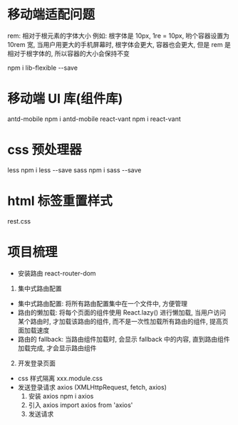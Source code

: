 # 移动端适配问题
rem: 相对于根元素的字体大小
例如: 根字体是 10px, 1re = 10px, 哟个容器设置为 10rem 宽, 当用户用更大的手机屏幕时, 根字体会更大, 容器也会更大, 但是 rem 是相对于根字体的, 所以容器的大小会保持不变

npm i lib-flexible --save

# 移动端 UI 库(组件库)
antd-mobile   npm i antd-mobile
react-vant   npm i react-vant

# css 预处理器
less   npm i less --save
sass   npm i sass --save

# html 标签重置样式
rest.css

# 项目梳理
- 安装路由 react-router-dom

1. 集中式路由配置
  - 集中式路由配置: 将所有路由配置集中在一个文件中, 方便管理
  - 路由的懒加载: 将每个页面的组件使用 React.lazy() 进行懒加载, 当用户访问某个路由时, 才加载该路由的组件, 而不是一次性加载所有路由的组件, 提高页面加载速度
  - 路由的 fallback: 当路由组件加载时, 会显示 fallback 中的内容, 直到路由组件加载完成, 才会显示路由组件

2. 开发登录页面
  - css 样式隔离 xxx.module.css
  - 发送登录请求 axios    (XMLHttpRequest, fetch, axios)
    1. 安装 axios npm i axios
    2. 引入 axios import axios from 'axios'
    3. 发送请求 